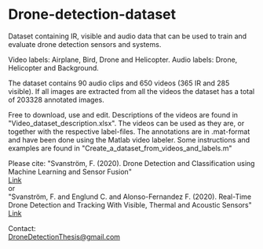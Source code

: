 # Drone-detection-dataset
Dataset containing IR, visible and audio data that can be used to train and evaluate drone detection sensors and systems.

Video labels: Airplane, Bird, Drone and Helicopter.
Audio labels: Drone, Helicopter and Background.

The dataset contains 90 audio clips and 650 videos (365 IR and 285 visible). If all images are extracted from all the videos the dataset has a total of 203328 annotated images.

Free to download, use and edit.
Descriptions of the videos are found in "Video_dataset_description.xlsx".
The videos can be used as they are, or together with the respective label-files.
The annotations are in .mat-format and have been done using the Matlab video labeler.
Some instructions and examples are found in "Create_a_dataset_from_videos_and_labels.m"

Please cite:
"Svanström, F. (2020). Drone Detection and Classification using Machine Learning and Sensor Fusion"  
[Link](http://urn.kb.se/resolve?urn=urn:nbn:se:hh:diva-42141)  
or  
"Svanström, F. and Englund C. and Alonso-Fernandez F. (2020). Real-Time Drone Detection and Tracking With Visible, Thermal and Acoustic Sensors"  
[Link](https://arxiv.org/pdf/2007.07396.pdf)

Contact:  
DroneDetectionThesis@gmail.com
